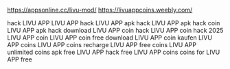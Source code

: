 https://appsonline.cc/livu-mod/
https://livuappcoins.weebly.com/














hack LIVU APP
LIVU APP hack
LIVU APP apk hack
LIVU APP apk hack coin
LIVU APP apk hack download
LIVU APP coin hack
LIVU APP coin hack 2025
LIVU APP coin
LIVU APP coin free download
LIVU APP coin kaufen
LIVU APP coins
LIVU APP coins recharge
LIVU APP free coins
LIVU APP unlimited coins apk
free LIVU APP hack
free LIVU APP coins
coins for LIVU APP free
